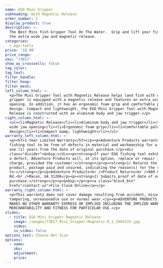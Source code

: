 ```yaml
---
name: EGO Mini Gripper
subheading: With Magnetic Release
order_number: 5
display_product: true
description: >-
  The Best Mini Fish Gripper Tool On The Water.  Grip and lift your fish with
  the extra wide jaw and magnetic release.
categories:
  - ego-tools
price: '19.99'
price_range:
sku: '73017'
show_as_crosssells: false
tag_color:
tag_text:
filter_handle:
filter_hoop:
filter_mesh:
left_column_html: >-
  <p>The Mini Gripper Tool with Magnetic Release helps land fish with ease. This
  gripper is equipped with a magnetic release and features an extra wide jaw
  opening. In addition, it has an ergonomic foam grip and comfortable palm
  design. Compact and lightweight, the EGO Mini Gripper Tool with Magnetic
  Release is constructed with an aluminum body and jaw trigger.</p>
right_column_html: >-
  <ul><li>Magnetic Release</li><li>Aluminum body and jaw trigger</li><li>Extra
  wide jaw opening</li><li>Ergonomic foam grip</li><li>Comfortable palm
  design</li><li>Compact &amp; lightweight</li></ul>
warranty_left_column_html: >-
  <p><h7>1-Year Limited Warranty</h7></p><p>Adventure Products warrants your EGO
  fishing tool to be free of defects in material and workmanship for a period of
  one (1) years from the date of original purchase.</p><div
  class="divider">&nbsp;</div><p><strong>If your EGO fishing tool exhibits such
  a defect, Adventure Products will, at its option, replace or repair it without
  charge, provided the customer:</strong></p><p><strong>1) Returns the defective
  product, postage paid and insured, indicating the reason(s) for the return
  to:</strong></p><p>Adventure Products<br />Product Returns<br />889 Guy Paine
  Rd.<br />Macon, GA 31206</p><p><strong>2) Submits proof of date of original
  purchase.</strong></p><p>&nbsp;</p><p><a class="block_btn"
  href="/contact-us">File Claim Online</a></p>
warranty_right_column_html: >-
  <p>This warranty does not cover damage resulting from accident, misuse, abuse,
  tampering, unreasonable use or normal wear.</p><p>ADVENTURE PRODUCTS, INC.
  MAKES NO OTHER WARRANTY EXPRESS OR IMPLIED INCLUDING THE IMPLIED WARRANTIES OF
  MERCHANTABILITY AND FITNESS FOR PARTICULAR USE.</p>
slides:
  - title: EGO Mini Gripper Magnetic Release
    image: /images/73017_Mini_Gripper-Magnetic-R_1_160x533.jpg
    video:
    is_video: false
options_text: Choose Net Size
options:
  - name:
    sku:
    adjustment:
    price:
---
```

